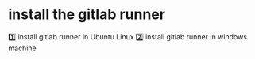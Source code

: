 # install the gitlab runner #

:one: install gitlab runner in Ubuntu Linux
:two: install gitlab runner in windows machine
